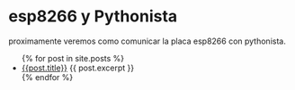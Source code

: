 <html>
<head>
<title>esp8266-pythonista</title>
</head>
<body>

<h1>esp8266 y Pythonista</h1>
<p>proximamente veremos como comunicar la placa esp8266 con pythonista.</p>
<ul>
  {% for post in site.posts %}
    <li>
      <a href="{{post.url }}">{{post.title}}</a>
      {{ post.excerpt }}
    </li>
  {% endfor %}
</ul>



</body>
</html>
